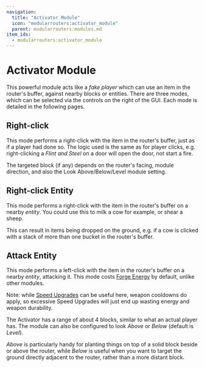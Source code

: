 ```yaml
---
navigation:
  title: "Activator Module"
  icon: "modularrouters:activator_module"
  parent: modularrouters:modules.md
item_ids:
  - modularrouters:activator_module
---
```


# Activator Module

This powerful module acts like a *fake player* which can use an item in the router's buffer, against nearby blocks or entities. There are three modes, which can be selected via the controls on the right of the GUI. Each mode is detailed in the following pages.

## Right-click

This mode performs a right-click with the item in the router's buffer, just as if a player had done so. The logic used is the same as for player clicks, e.g. right-clicking a *Flint and Steel* on a door will open the door, not start a fire.

The targeted block (if any) depends on the router's facing, module direction, and also the Look Above/Below/Level module setting.

## Right-click Entity

This mode performs a right-click with the item in the router's buffer on a nearby *entity*. You could use this to milk a cow for example, or shear a sheep.

This can result in items being dropped on the ground, e.g. if a cow is clicked with a stack of more than one bucket in the router's buffer.

## Attack Entity

This mode performs a left-click with the item in the router's buffer on a nearby *entity*, attacking it. This mode costs [Forge Energy](../energy.md) by default, unlike other modules.

Note: while [Speed Upgrades](../speed.md) can be useful here, weapon cooldowns do apply, so excessive Speed Upgrades will just end up wasting energy and weapon durability.

The Activator has a range of about 4 blocks, similar to what an actual player has. The module can also be configured to look *Above* or *Below* (default is *Level*).

*Above* is particularly handy for planting things on top of a solid block beside or above the router, while *Below* is useful when you want to target the ground directly adjacent to the router, rather than a more distant block.



<Recipe id="modularrouters:activator_module" />

